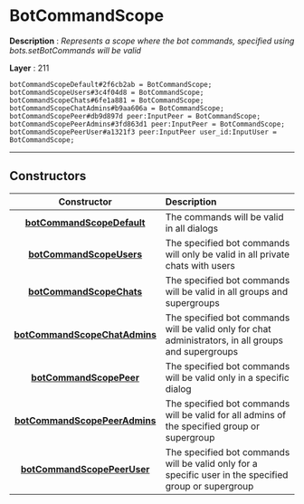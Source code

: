 # BotCommandScope

**Description** : *Represents a scope where the bot commands, specified using bots\.setBotCommands will be valid*

**Layer** : 211

```tl
botCommandScopeDefault#2f6cb2ab = BotCommandScope;
botCommandScopeUsers#3c4f04d8 = BotCommandScope;
botCommandScopeChats#6fe1a881 = BotCommandScope;
botCommandScopeChatAdmins#b9aa606a = BotCommandScope;
botCommandScopePeer#db9d897d peer:InputPeer = BotCommandScope;
botCommandScopePeerAdmins#3fd863d1 peer:InputPeer = BotCommandScope;
botCommandScopePeerUser#a1321f3 peer:InputPeer user_id:InputUser = BotCommandScope;
```

---

## Constructors

| Constructor | Description |
| :---: | :--- |
| [**botCommandScopeDefault**](constructor/botCommandScopeDefault) | The commands will be valid in all dialogs |
| [**botCommandScopeUsers**](constructor/botCommandScopeUsers) | The specified bot commands will only be valid in all private chats with users |
| [**botCommandScopeChats**](constructor/botCommandScopeChats) | The specified bot commands will be valid in all groups and supergroups |
| [**botCommandScopeChatAdmins**](constructor/botCommandScopeChatAdmins) | The specified bot commands will be valid only for chat administrators, in all groups and supergroups |
| [**botCommandScopePeer**](constructor/botCommandScopePeer) | The specified bot commands will be valid only in a specific dialog |
| [**botCommandScopePeerAdmins**](constructor/botCommandScopePeerAdmins) | The specified bot commands will be valid for all admins of the specified group or supergroup |
| [**botCommandScopePeerUser**](constructor/botCommandScopePeerUser) | The specified bot commands will be valid only for a specific user in the specified group or supergroup |